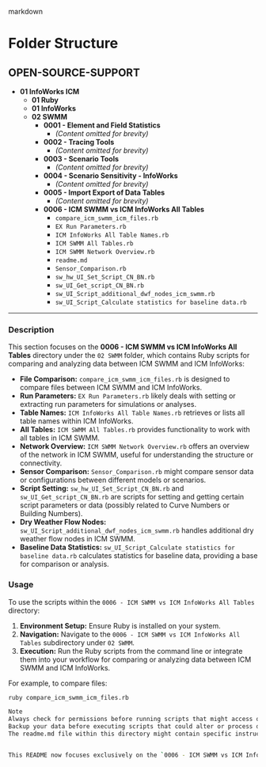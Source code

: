 
markdown
# Folder Structure

## OPEN-SOURCE-SUPPORT
- **01 InfoWorks ICM**
  - **01 Ruby**
  - **01 InfoWorks**
  - **02 SWMM**
    - **0001 - Element and Field Statistics**
      - *(Content omitted for brevity)*
    - **0002 - Tracing Tools**
      - *(Content omitted for brevity)*
    - **0003 - Scenario Tools**
      - *(Content omitted for brevity)*
    - **0004 - Scenario Sensitivity - InfoWorks**
      - *(Content omitted for brevity)*
    - **0005 - Import Export of Data Tables**
      - *(Content omitted for brevity)*
    - **0006 - ICM SWMM vs ICM InfoWorks All Tables**
      - `compare_icm_swmm_icm_files.rb`
      - `EX Run Parameters.rb`
      - `ICM InfoWorks All Table Names.rb`
      - `ICM SWMM All Tables.rb`
      - `ICM SWMM Network Overview.rb`
      - `readme.md`
      - `Sensor_Comparison.rb`
      - `sw_hw_UI_Set_Script_CN_BN.rb`
      - `sw_UI_Get_script_CN_BN.rb`
      - `sw_UI_Script_additional_dwf_nodes_icm_swmm.rb`
      - `sw_UI_Script_Calculate statistics for baseline data.rb`

---

### Description

This section focuses on the **0006 - ICM SWMM vs ICM InfoWorks All Tables** directory under the `02 SWMM` folder, which contains Ruby scripts for comparing and analyzing data between ICM SWMM and ICM InfoWorks:

- **File Comparison:** `compare_icm_swmm_icm_files.rb` is designed to compare files between ICM SWMM and ICM InfoWorks.
- **Run Parameters:** `EX Run Parameters.rb` likely deals with setting or extracting run parameters for simulations or analyses.
- **Table Names:** `ICM InfoWorks All Table Names.rb` retrieves or lists all table names within ICM InfoWorks.
- **All Tables:** `ICM SWMM All Tables.rb` provides functionality to work with all tables in ICM SWMM.
- **Network Overview:** `ICM SWMM Network Overview.rb` offers an overview of the network in ICM SWMM, useful for understanding the structure or connectivity.
- **Sensor Comparison:** `Sensor_Comparison.rb` might compare sensor data or configurations between different models or scenarios.
- **Script Setting:** `sw_hw_UI_Set_Script_CN_BN.rb` and `sw_UI_Get_script_CN_BN.rb` are scripts for setting and getting certain script parameters or data (possibly related to Curve Numbers or Building Numbers).
- **Dry Weather Flow Nodes:** `sw_UI_Script_additional_dwf_nodes_icm_swmm.rb` handles additional dry weather flow nodes in ICM SWMM.
- **Baseline Data Statistics:** `sw_UI_Script_Calculate statistics for baseline data.rb` calculates statistics for baseline data, providing a base for comparison or analysis.

### Usage

To use the scripts within the `0006 - ICM SWMM vs ICM InfoWorks All Tables` directory:

1. **Environment Setup:** Ensure Ruby is installed on your system.
2. **Navigation:** Navigate to the `0006 - ICM SWMM vs ICM InfoWorks All Tables` subdirectory under `02 SWMM`.
3. **Execution:** Run the Ruby scripts from the command line or integrate them into your workflow for comparing or analyzing data between ICM SWMM and ICM InfoWorks.

For example, to compare files:
```sh
ruby compare_icm_swmm_icm_files.rb

Note
Always check for permissions before running scripts that might access or modify files.
Backup your data before executing scripts that could alter or process data extensively.
The readme.md file within this directory might contain specific instructions, notes, or prerequisites for running these comparison scripts.


This README now focuses exclusively on the `0006 - ICM SWMM vs ICM InfoWorks All Tables` folder, detailing its contents and usage. 